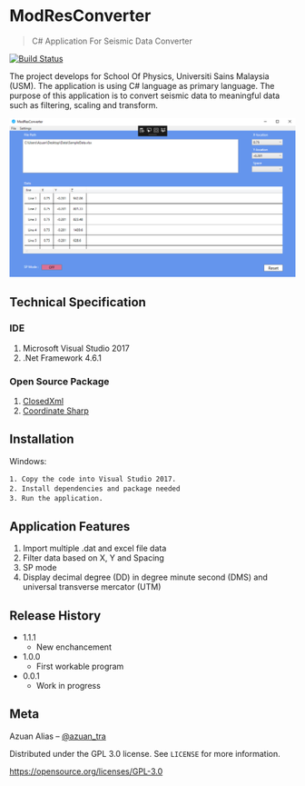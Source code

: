 # ModResConverter
> C# Application For Seismic Data Converter

[![Build Status][travis-image]][travis-url]


The project develops for School Of Physics, Universiti Sains Malaysia (USM). The application is using C# language as primary language. The purpose of this application is to convert seismic data to meaningful data such as filtering, scaling and transform.

![](sample.png)

## Technical Specification

### IDE
1. Microsoft Visual Studio 2017
2. .Net Framework 4.6.1

### Open Source Package 
1. [ClosedXml](https://github.com/ClosedXML/ClosedXML)
2. [Coordinate Sharp](https://github.com/Tronald/CoordinateSharp)

## Installation

Windows:

```sh
1. Copy the code into Visual Studio 2017.
2. Install dependencies and package needed
3. Run the application.
```

## Application Features

1. Import multiple .dat and excel file data
2. Filter data based on X, Y and Spacing
3. SP mode 
4. Display decimal degree (DD) in degree minute second (DMS)  and universal transverse mercator (UTM)

## Release History

* 1.1.1
    * New enchancement
* 1.0.0
    * First workable program
* 0.0.1
    * Work in progress

## Meta

Azuan Alias – [@azuan_tra](https://twitter.com/azuan_tra)

Distributed under the GPL 3.0 license. See ``LICENSE`` for more information.

https://opensource.org/licenses/GPL-3.0

<!-- Markdown link & img dfn's -->
[npm-image]: https://img.shields.io/npm/v/datadog-metrics.svg?style=flat-square
[npm-url]: https://npmjs.org/package/datadog-metrics
[npm-downloads]: https://img.shields.io/npm/dm/datadog-metrics.svg?style=flat-square
[travis-image]: https://img.shields.io/travis/dbader/node-datadog-metrics/master.svg?style=flat-square
[travis-url]: https://travis-ci.org/dbader/node-datadog-metrics
[wiki]: https://github.com/yourname/yourproject/wiki
